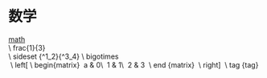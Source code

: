 # 数学<br>
[math](http://m.txdylyh.ml)<br>
\ frac{1}{3} <br>
\ sideset {^1_2}{^3_4} \ bigotimes <br>
 \ left[ 
 \ begin{matrix} 
 a & 0\\ 
 1 & 1\\ 
 2 & 3  
 \ end {matrix}  
 \ right] 
 \ tag {tag} <br>
